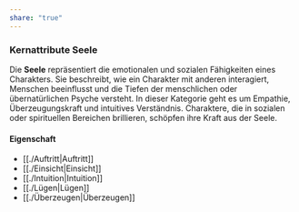 ```yaml
---
share: "true"
---
```

### Kernattribute Seele  
  
Die **Seele** repräsentiert die emotionalen und sozialen Fähigkeiten eines Charakters. Sie beschreibt, wie ein Charakter mit anderen interagiert, Menschen beeinflusst und die Tiefen der menschlichen oder übernatürlichen Psyche versteht. In dieser Kategorie geht es um Empathie, Überzeugungskraft und intuitives Verständnis. Charaktere, die in sozialen oder spirituellen Bereichen brillieren, schöpfen ihre Kraft aus der Seele.  
  
#### Eigenschaft  
  
- [[./Auftritt|Auftritt]]  
- [[./Einsicht|Einsicht]]  
- [[./Intuition|Intuition]]  
- [[./Lügen|Lügen]]  
- [[./Überzeugen|Überzeugen]]